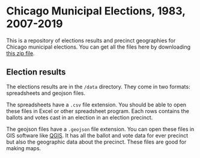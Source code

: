 # Chicago Municipal Elections, 1983, 2007-2019

This is a repository of elections results and precinct geographies for Chicago municipal elections. You can get all the files here by downloading [this zip file](https://github.com/datamade/chicago-municipal-elections/archive/master.zip).

## Election results

The elections results are in the `/data` directory. They come in two formats: spreadsheets and geojson files. 

The spreadsheets have a `.csv` file extension. You should be able to open these files in Excel or other spreadsheet program. Each rows contains the ballots and votes cast in an election in an election precinct.

The geojson files have a `.geojson` file extension. You can open these files in GIS software like [QGIS](https://qgis.org/en/site/). It has all the ballot and vote data for ever precinct but also the geographic data about the precinct. These files are good for making maps.
